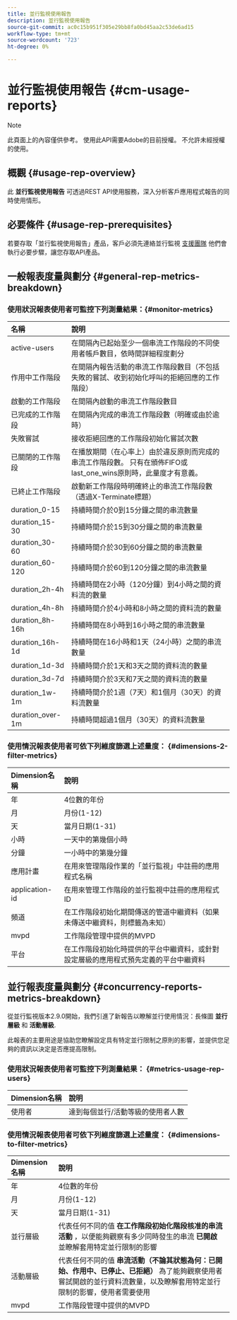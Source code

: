 ```yaml
---
title: 並行監視使用報告
description: 並行監視使用報告
source-git-commit: ac0c15b951f305e29bb8fa0bd45aa2c53de6ad15
workflow-type: tm+mt
source-wordcount: '723'
ht-degree: 0%

---
```



# 並行監視使用報告 {#cm-usage-reports}

>[!NOTE]
>
>此頁面上的內容僅供參考。 使用此API需要Adobe的目前授權。 不允許未經授權的使用。



## 概觀 {#usage-rep-overview}

此 **並行監視使用報告** 可透過REST API使用服務，深入分析客戶應用程式報告的同時使用情形。

## 必要條件 {#usage-rep-prerequisites}

若要存取「並行監視使用報告」產品，客戶必須先連絡並行監視 [支援團隊](mailto:tve-support@adobe.com) 他們會執行必要步驟，讓您存取API產品。

## 一般報表度量與劃分 {#general-rep-metrics-breakdown}

### 使用狀況報表使用者可監控下列測量結果：{#monitor-metrics}

| 名稱 | 說明 |
|:---|:---|
| active-users | 在間隔內已起始至少一個串流工作階段的不同使用者帳戶數目，依時間詳細程度劃分 |
| 作用中工作階段 | 在間隔內報告活動的串流工作階段數目（不包括失敗的嘗試、收到初始化呼叫的拒絕回應的工作階段） |
| 啟動的工作階段 | 在間隔內啟動的串流工作階段數目 |
| 已完成的工作階段 | 在間隔內完成的串流工作階段數（明確或由於逾時） |
| 失敗嘗試 | 接收拒絕回應的工作階段初始化嘗試次數 |
| 已關閉的工作階段 | 在播放期間（在心率上）由於違反原則而完成的串流工作階段數。 只有在頒佈FIFO或last_one_wins原則時，此量度才有意義。 |
| 已終止工作階段 | 啟動新工作階段時明確終止的串流工作階段數（透過X-Terminate標題） |
| duration_0-15 | 持續時間介於0到15分鐘之間的串流數量 |
| duration_15-30 | 持續時間介於15到30分鐘之間的串流數量 |
| duration_30-60 | 持續時間介於30到60分鐘之間的串流數量 |
| duration_60-120 | 持續時間介於60到120分鐘之間的串流數量 |
| duration_2h-4h | 持續時間在2小時（120分鐘）到4小時之間的資料流的數量 |
| duration_4h-8h | 持續時間介於4小時和8小時之間的資料流的數量 |
| duration_8h-16h | 持續時間在8小時到16小時之間的串流數量 |
| duration_16h-1d | 持續時間在16小時和1天（24小時）之間的串流數量 |
| duration_1d-3d | 持續時間介於1天和3天之間的資料流的數量 |
| duration_3d-7d | 持續時間介於3天和7天之間的資料流的數量 |
| duration_1w-1m | 持續時間介於1週（7天）和1個月（30天）的資料流數量 |
| duration_over-1m | 持續時間超過1個月（30天）的資料流數量 |

### 使用情況報表使用者可依下列維度篩選上述量度： {#dimensions-2-filter-metrics}

| Dimension名稱 | 說明 |
|:---|:---|
| 年 | 4位數的年份 |
| 月 | 月份(1-12) |
| 天 | 當月日期(1-31) |
| 小時 | 一天中的第幾個小時 |
| 分鐘 | 一小時中的第幾分鐘 |
| 應用計畫 | 在用來管理階段作業的「並行監視」中註冊的應用程式名稱 |
| application-id | 在用來管理工作階段的並行監視中註冊的應用程式ID |
| 頻道 | 在工作階段初始化期間傳送的管道中繼資料（如果未傳送中繼資料，則標籤為未知） |
| mvpd | 工作階段管理中提供的MVPD |
| 平台 | 在工作階段初始化時提供的平台中繼資料，或針對設定層級的應用程式預先定義的平台中繼資料 |

## 並行報表度量與劃分 {#concurrency-reports-metrics-breakdown}

從並行監視版本2.9.0開始，我們引進了新報告以瞭解並行使用情況：長條圖 **並行層級** 和 **活動層級**.

此報表的主要用途是協助您瞭解設定具有特定並行限制之原則的影響，並提供您足夠的資訊以決定是否應提高限制。

### 使用狀況報表使用者可監控下列測量結果： {#metrics-usage-rep-users}

| Dimension名稱 | 說明 |
|:---|:---|
| 使用者 | 達到每個並行/活動等級的使用者人數 |

### 使用情況報表使用者可依下列維度篩選上述量度： {#dimensions-to-filter-metrics}

| Dimension名稱 | 說明 |
|:---|:---|
| 年 | 4位數的年份 |
| 月 | 月份(1-12) |
| 天 | 當月日期(1-31) |
| 並行層級 | 代表任何不同的值 **在工作階段初始化階段核准的串流活動** ，以便能夠觀察有多少同時發生的串流 **已開啟** 並瞭解套用特定並行限制的影響 |
| 活動層級 | 代表任何不同的值 **串流活動（不論其狀態為何：已開始、作用中、已停止、已拒絕）** 為了能夠觀察使用者嘗試開啟的並行資料流數量，以及瞭解套用特定並行限制的影響，使用者需要使用 |
| mvpd | 工作階段管理中提供的MVPD |